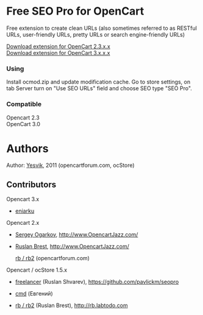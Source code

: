 # Free SEO Pro for OpenCart
Free extension to create clean URLs (also sometimes referred to as RESTful URLs, user-friendly URLs, pretty URLs or search engine-friendly URLs)

[Download extension for OpenCart 2.3.x.x](https://github.com/eniarku/seo_pro/raw/main/seo_pro_oc23.ocmod.zip)<br/>
[Download extension for OpenCart 3.x.x.x](https://github.com/eniarku/seo_pro/raw/main/seo_pro_oc3.ocmod.zip)

### Using
Install ocmod.zip and update modification cache. 
Go to store settings, on tab Server turn on "Use SEO URLs" field and choose SEO type "SEO Pro".

### Compatible
Opencart 2.3<br/>
OpenCart 3.0

# Authors

Author: [Yesvik](http://opencartforum.ru/user/6876-yesvik/), 2011
(opencartforum.com, ocStore)

## Contributors

Opencart 3.x

*   [eniarku](https://github.com/eniarku/)

Opencart 2.x

*   [Sergey Ogarkov](https://github.com/ose1955/), <http://www.OpencartJazz.com/>

*   [Ruslan Brest](http://rb.labtodo.com), <http://www.OpencartJazz.com/>

    [rb / rb2](https://opencartforum.com/user/10112-rb2/) (opencartforum.com)



Opencart / ocStore 1.5.x

*   [freelancer](https://opencartforum.com/user/12381-freelancer/)
    (Ruslan Shvarev), <https://github.com/pavlickm/seopro>

*   [cmd](https://opencartforum.com/user/20535-cmd/)
    (Евгений)

*   [rb / rb2](https://opencartforum.com/user/10112-rb2/)
    (Ruslan Brest), <http://rb.labtodo.com>
